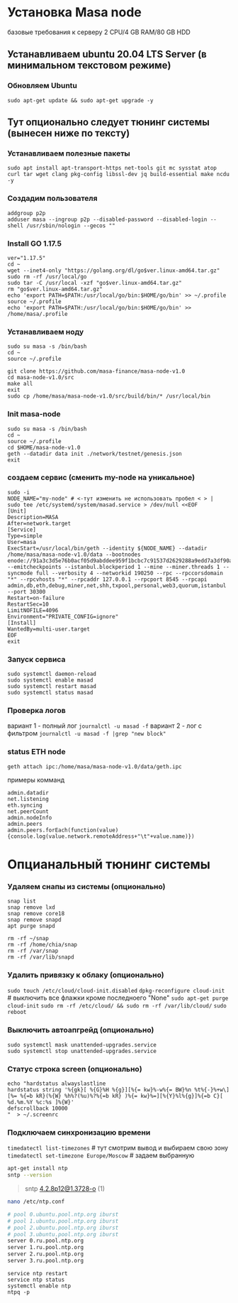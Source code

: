# Установка Masa node

базовые требования к серверу
2 CPU/4 GB RAM/80 GB HDD

## Устанавливаем ubuntu 20.04 LTS Server (в минимальном текстовом режиме)

### Обновляем Ubuntu
`sudo apt-get update && sudo apt-get upgrade -y`

## Тут опционально следует тюнинг системы (вынесен ниже по тексту)


### Устанавливаем полезные пакеты 
`sudo apt install apt-transport-https net-tools git mc sysstat atop curl tar wget clang pkg-config libssl-dev jq build-essential make ncdu -y`

### Создадим пользователя
```
addgroup p2p 
adduser masa --ingroup p2p --disabled-password --disabled-login --shell /usr/sbin/nologin --gecos ""
```


### Install GO 1.17.5
```
ver="1.17.5"
cd ~
wget --inet4-only "https://golang.org/dl/go$ver.linux-amd64.tar.gz"
sudo rm -rf /usr/local/go
sudo tar -C /usr/local -xzf "go$ver.linux-amd64.tar.gz"
rm "go$ver.linux-amd64.tar.gz"
echo 'export PATH=$PATH:/usr/local/go/bin:$HOME/go/bin' >> ~/.profile
source ~/.profile
echo 'export PATH=$PATH:/usr/local/go/bin:$HOME/go/bin' >> /home/masa/.profile
```

### Устанавливаем ноду
```
sudo su masa -s /bin/bash
cd ~
source ~/.profile

git clone https://github.com/masa-finance/masa-node-v1.0
cd masa-node-v1.0/src
make all
exit
sudo cp /home/masa/masa-node-v1.0/src/build/bin/* /usr/local/bin
```

### Init masa-node
```
sudo su masa -s /bin/bash
cd ~
source ~/.profile
cd $HOME/masa-node-v1.0
geth --datadir data init ./network/testnet/genesis.json
exit
```

### создаем сервис (сменить my-node на уникальное)
```
sudo -i
NODE_NAME="my-node" # <-тут изменить не использовать пробел < > |
sudo tee /etc/systemd/system/masad.service > /dev/null <<EOF
[Unit]
Description=MASA
After=network.target
[Service]
Type=simple
User=masa
ExecStart=/usr/local/bin/geth --identity ${NODE_NAME} --datadir /home/masa/masa-node-v1.0/data --bootnodes enode://91a3c3d5e76b0acf05d9abddee959f1bcbc7c91537d2629288a9edd7a3df90acaa46ffba0e0e5d49a20598e0960ac458d76eb8fa92a1d64938c0a3a3d60f8be4@54.158.188.182:21000,enode://571be7fe060b183037db29f8fe08e4fed6e87fbb6e7bc24bc34e562adf09e29e06067be14e8b8f0f2581966f3424325e5093daae2f6afde0b5d334c2cd104c79@142.132.135.228:21000,enode://269ecefca0b4cd09bf959c2029b2c2caf76b34289eb6717d735ce4ca49fbafa91de8182dd701171739a8eaa5d043dcae16aee212fe5fadf9ed8fa6a24a56951c@65.108.72.177:21000 --emitcheckpoints --istanbul.blockperiod 1 --mine --miner.threads 1 --syncmode full --verbosity 4 --networkid 190250 --rpc --rpccorsdomain "*" --rpcvhosts "*" --rpcaddr 127.0.0.1 --rpcport 8545 --rpcapi admin,db,eth,debug,miner,net,shh,txpool,personal,web3,quorum,istanbul --port 30300 
Restart=on-failure
RestartSec=10
LimitNOFILE=4096
Environment="PRIVATE_CONFIG=ignore"
[Install]
WantedBy=multi-user.target
EOF
exit
```

### Запуск сервиса
```
sudo systemctl daemon-reload
sudo systemctl enable masad
sudo systemctl restart masad
sudo systemctl status masad
```

### Проверка логов
вариант 1 - полный лог `journalctl -u masad -f`
вариант 2 - лог с фильтром `journalctl -u masad -f |grep "new block"`

### status ETH node
`geth attach ipc:/home/masa/masa-node-v1.0/data/geth.ipc`

примеры комманд
```
admin.datadir
net.listening
eth.syncing
net.peerCount
admin.nodeInfo
admin.peers
admin.peers.forEach(function(value){console.log(value.network.remoteAddress+"\t"+value.name)})
```


# Опцианальный тюнинг системы
### Удаляем снапы из системы (опционально)
```
snap list
snap remove lxd
snap remove core18
snap remove snapd
apt purge snapd
```

```
rm -rf ~/snap
rm -rf /home/chia/snap
rm -rf /var/snap
rm -rf /var/lib/snapd
```

### Удалить привязку к облаку (опционально)
`sudo touch /etc/cloud/cloud-init.disabled`
`dpkg-reconfigure cloud-init`  # выключить все флажки кроме последноего "None"
`sudo apt-get purge cloud-init`
`sudo rm -rf /etc/cloud/ && sudo rm -rf /var/lib/cloud/`
`sudo reboot`

### Выключить автоапгрейд (опционально)
```
sudo systemctl mask unattended-upgrades.service
sudo systemctl stop unattended-upgrades.service
```

### Статус строка  screen (опционально)
```
echo "hardstatus alwayslastline
hardstatus string '%{gk}[ %{G}%H %{g}][%{= kw}%-w%{= BW}%n %t%{-}%+w\][%= %{=b kR}(%{W} %h%?(%u)%?%{=b kR} )%{= kw}%=][%{Y}%l%{g}]%{=b C}[ %d.%m.%Y %c:%s ]%{W}'
defscrollback 10000
"  > ~/.screenrc
```

### Подключаем синхронизацию времени
`timedatectl list-timezones` # тут смотрим вывод и выбираем свою зону
`timedatectl set-timezone Europe/Moscow` # задаем выбранную

```bash
apt-get install ntp
sntp --version
```
>sntp 4.2.8p12@1.3728-o (1)

```bash
nano /etc/ntp.conf
```
```bash 
# pool 0.ubuntu.pool.ntp.org iburst
# pool 1.ubuntu.pool.ntp.org iburst
# pool 2.ubuntu.pool.ntp.org iburst
# pool 3.ubuntu.pool.ntp.org iburst
server 0.ru.pool.ntp.org
server 1.ru.pool.ntp.org
server 2.ru.pool.ntp.org
server 3.ru.pool.ntp.org
```

```
service ntp restart
service ntp status
systemctl enable ntp
ntpq -p
```
